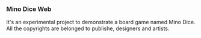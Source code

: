 ### Mino Dice Web

It's an experimental project to demonstrate a board game named Mino Dice.
All the copyrights are belonged to publishe, designers and artists.
